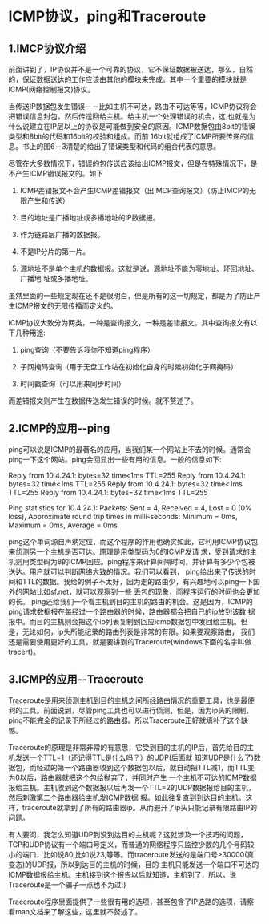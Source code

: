 # ICMP协议，ping和Traceroute
## 1.IMCP协议介绍

前面讲到了，IP协议并不是一个可靠的协议，它不保证数据被送达，那么，自然的，保证数据送达的工作应该由其他的模块来完成。其中一个重要的模块就是ICMP(网络控制报文)协议。

当传送IP数据包发生错误－－比如主机不可达，路由不可达等等，ICMP协议将会把错误信息封包，然后传送回给主机。给主机一个处理错误的机会，这 也就是为什么说建立在IP层以上的协议是可能做到安全的原因。ICMP数据包由8bit的错误类型和8bit的代码和16bit的校验和组成。而前 16bit就组成了ICMP所要传递的信息。书上的图6－3清楚的给出了错误类型和代码的组合代表的意思。

尽管在大多数情况下，错误的包传送应该给出ICMP报文，但是在特殊情况下，是不产生ICMP错误报文的。如下

1.  ICMP差错报文不会产生ICMP差错报文（出IMCP查询报文）（防止IMCP的无限产生和传送）

2.  目的地址是广播地址或多播地址的IP数据报。

3.  作为链路层广播的数据报。

4.  不是IP分片的第一片。

5.  源地址不是单个主机的数据报。这就是说，源地址不能为零地址、环回地址、广播地 址或多播地址。

虽然里面的一些规定现在还不是很明白，但是所有的这一切规定，都是为了防止产生ICMP报文的无限传播而定义的。

ICMP协议大致分为两类，一种是查询报文，一种是差错报文。其中查询报文有以下几种用途:

1.  ping查询（不要告诉我你不知道ping程序）

2.  子网掩码查询（用于无盘工作站在初始化自身的时候初始化子网掩码）

3.  时间戳查询（可以用来同步时间）

而差错报文则产生在数据传送发生错误的时候。就不赘述了。

## 2.ICMP的应用--ping

ping可以说是ICMP的最著名的应用，当我们某一个网站上不去的时候。通常会ping一下这个网站。ping会回显出一些有用的信息。一般的信息如下:

Reply from 10.4.24.1: bytes=32 time<1ms TTL=255
Reply from 10.4.24.1: bytes=32 time<1ms TTL=255
Reply from 10.4.24.1: bytes=32 time<1ms TTL=255
Reply from 10.4.24.1: bytes=32 time<1ms TTL=255

Ping statistics for 10.4.24.1:
    Packets: Sent = 4, Received = 4, Lost = 0 (0% loss),
Approximate round trip times in milli-seconds:
    Minimum = 0ms, Maximum = 0ms, Average = 0ms

ping这个单词源自声纳定位，而这个程序的作用也确实如此，它利用ICMP协议包来侦测另一个主机是否可达。原理是用类型码为0的ICMP发请 求，受到请求的主机则用类型码为8的ICMP回应。ping程序来计算间隔时间，并计算有多少个包被送达。用户就可以判断网络大致的情况。我们可以看到， ping给出来了传送的时间和TTL的数据。我给的例子不太好，因为走的路由少，有兴趣地可以ping一下国外的网站比如sf.net，就可以观察到一些 丢包的现象，而程序运行的时间也会更加的长。
ping还给我们一个看主机到目的主机的路由的机会。这是因为，ICMP的ping请求数据报在每经过一个路由器的时候，路由器都会把自己的ip放到该数 据报中。而目的主机则会把这个ip列表复制到回应icmp数据包中发回给主机。但是，无论如何，ip头所能纪录的路由列表是非常的有限。如果要观察路由， 我们还是需要使用更好的工具，就是要讲到的Traceroute(windows下面的名字叫做tracert)。

##  3.ICMP的应用--Traceroute

Traceroute是用来侦测主机到目的主机之间所经路由情况的重要工具，也是最便利的工具。前面说到，尽管ping工具也可以进行侦测，但是，因为ip头的限制，ping不能完全的记录下所经过的路由器。所以Traceroute正好就填补了这个缺憾。

Traceroute的原理是非常非常的有意思，它受到目的主机的IP后，首先给目的主机发送一个TTL=1（还记得TTL是什么吗？）的UDP(后面就 知道UDP是什么了)数据包，而经过的第一个路由器收到这个数据包以后，就自动把TTL减1，而TTL变为0以后，路由器就把这个包给抛弃了，并同时产生 一个主机不可达的ICMP数据报给主机。主机收到这个数据报以后再发一个TTL=2的UDP数据报给目的主机，然后刺激第二个路由器给主机发ICMP数据 报。如此往复直到到达目的主机。这样，traceroute就拿到了所有的路由器ip。从而避开了ip头只能记录有限路由IP的问题。

有人要问，我怎么知道UDP到没到达目的主机呢？这就涉及一个技巧的问题，TCP和UDP协议有一个端口号定义，而普通的网络程序只监控少数的几个号码较 小的端口，比如说80,比如说23,等等。而traceroute发送的是端口号>30000(真变态)的UDP报，所以到达目的主机的时候，目的 主机只能发送一个端口不可达的ICMP数据报给主机。主机接到这个报告以后就知道，主机到了，所以，说Traceroute是一个骗子一点也不为过:)

Traceroute程序里面提供了一些很有用的选项，甚至包含了IP选路的选项，请察看man文档来了解这些，这里就不赘述了。